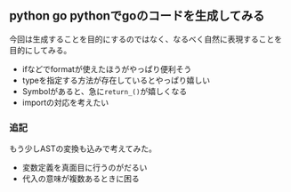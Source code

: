 ## python go pythonでgoのコードを生成してみる

今回は生成することを目的にするのではなく、なるべく自然に表現することを目的にしてみる。

- ifなどでformatが使えたほうがやっぱり便利そう
- typeを指定する方法が存在しているとやっぱり嬉しい
- Symbolがあると、急に`return_()`が嬉しくなる
- importの対応を考えたい

### 追記

もう少しASTの変換も込みで考えてみた。

- 変数定義を真面目に行うのがだるい
- 代入の意味が複数あるときに困る
